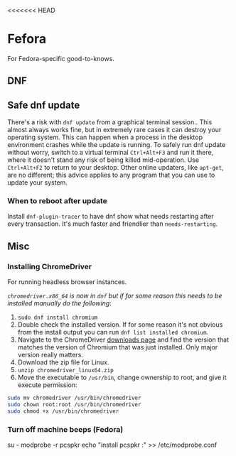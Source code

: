 <<<<<<< HEAD
# Fefora 

For Fedora-specific good-to-knows.

## DNF

## Safe dnf update

There's a risk with `dnf update` from a graphical terminal session.. This almost always works fine, but in extremely rare cases it can destroy your operating system. This can happen when a process in the desktop environment crashes while the update is running. To safely run dnf update without worry, switch to a virtual terminal `Ctrl+Alt+F3` and run it there, where it doesn't stand any risk of being killed mid-operation. Use `Ctrl+Alt+F2` to return to your desktop. Other online updaters, like `apt-get`, are no different; this advice applies to any program that you can use to update your system.

### When to reboot after update

Install `dnf-plugin-tracer` to have dnf show what needs restarting after every transaction. It's much faster and friendlier than `needs-restarting`.

## Misc

### Installing ChromeDriver

For running headless browser instances.

*`chromedriver.x86_64` is now in `dnf` but if for some reason this needs to be installed manually do the following*:

1. `sudo dnf install chromium`
2. Double check the installed version. If for some reason it's not obvious from
the install output you can run `dnf list installed chromium`.
3. Navigate to the ChromeDriver [downloads page](https://sites.google.com/a/chromium.org/chromedriver/downloads) and find the version that matches the version of Chromium
that was just installed. Only major version really matters.
4. Download the zip file for Linux.
5. `unzip chromedriver_linux64.zip `
6. Move the executable to `/usr/bin`, change ownership to root, and give it execute permission:

```bash
sudo mv chromedriver /usr/bin/chromedriver 
sudo chown root:root /usr/bin/chromedriver 
sudo chmod +x /usr/bin/chromedriver
```

### Turn off machine beeps (Fedora)

su -
modprobe -r pcspkr
echo "install pcspkr :" >> /etc/modprobe.conf
